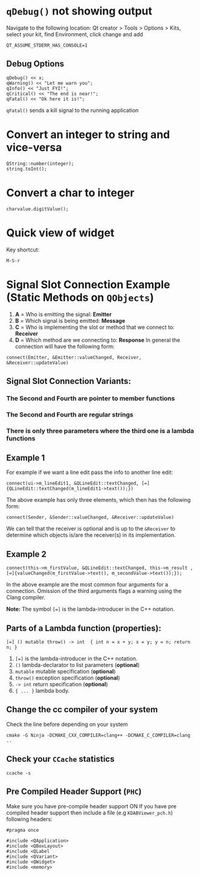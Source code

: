 # `qDebug()` not showing output
Navigate to the following location:
Qt creator > Tools > Options > Kits, select your kit, find Environment, click change and add
```console
QT_ASSUME_STDERR_HAS_CONSOLE=1
```
## Debug Options
```console
qDebug() << x;
qWarning() << "Let me warn you";
qInfo() << "Just FYI!";
qCritical() << "The end is near!";
qFatal() << "Ok here it is!";
```
`qFatal()` sends a kill signal to the running application

# Convert an integer to string and vice-versa
```console
QString::number(integer);  
string.toInt();
```

# Convert a char to integer
```console
charvalue.digitValue();
```

# Quick view of widget
Key shortcut:
```console
M-S-r
```

# Signal Slot Connection Example (Static Methods on `QObjects`)
1. __A__ = Who is emitting the signal: **Emitter**
2. __B__ = Which signal is being emitted: **Message**
3. __C__ = Who is implementing the slot or method that we connect to: **Receiver**
4. __D__ = Which method are we connecting to: **Response**
In general the connection will have the following form:
```console
connect(Emitter, &Emitter::valueChanged, Receiver, &Receiver::updateValue)
```

## Signal Slot Connection Variants:
### The Second and Fourth are pointer to member functions
### The Second and Fourth are regular strings
### There is only three parameters where the third one is a lambda functions

## Example 1
For example if we want a line edit pass the info to another line edit:
```console
connect(ui->m_lineEdit1, &QLineEdit::textChanged, [=]{QLineEdit::textChanged(m_lineEdit1->text());})
```
The above example has only three elements, which then has the following form:
```connect
connect(Sender, &Sender::valueChanged, &Receiver::updateValue)
```
We can tell that the receiver is optional and is up to the `&Receiver` to determine
which objects is/are the receiver(s) in its implementation.

## Example 2
```console
connect(this->m_firstValue, &QLineEdit::textChanged, this->m_result ,[=]{valueChanged(m_firstValue->text(), m_secondValue->text());});
```
In the above example are the most common four arguments for a connection. Omission of the third arguments flags a warning using
the Clang compiler.

**Note:** The symbol `[=]` is the lambda-introducer in the C++ notation.

## Parts of a Lambda function (properties):

`[=] () mutable throw() -> int 
{
  int n = x + y;
  x = y; y = n;
  return n;
}`

1. `[=]` is the lambda-introducer in the C++ notation.
2. `()` lambda-declarator to list parameters (__optional__)
3. `mutable` mutable specification (__optional__)
4. `throw()` exception specification (__optional__)
5. `-> int` return specification (__optional__)
6. `{ ... }` lambda body.


## Change the cc compiler of your system
Check the line before depending on your system
```console
cmake -G Ninja -DCMAKE_CXX_COMPILER=clang++ -DCMAKE_C_COMPILER=clang ..
```

## Check your `CCache` statistics
```console
ccache -s
```

## Pre Compiled Header Support (`PHC`)
Make sure you have pre-compile header support ON
If you have pre compiled header support then include a file (e.g `KDABViewer_pch.h`) following headers:
```console
#pragma once

#include <QApplication>
#include <QBoxLayout>
#include <QLabel
#include <QVariant>
#include <QWidget>
#include <memory>
```

